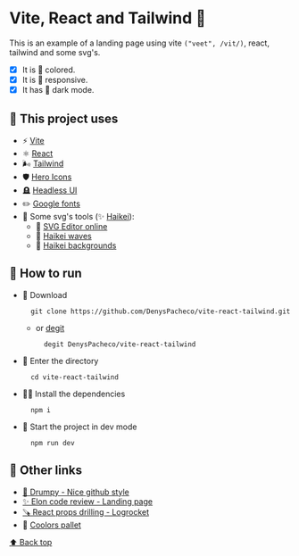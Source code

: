 # Vite, React and Tailwind 🎉

This is an example of a landing page using vite `("veet", /vit/)`, react, tailwind and some svg's.

- [x] It is 🌈 colored.
- [x] It is 📱 responsive.
- [x] It has 🌚 dark mode.

## 🔮 This project uses

- ⚡ [Vite](https://vitejs.dev/)
- ⚛️ [React](https://reactjs.org/)
- 🌬️ [Tailwind](https://tailwindcss.com/)
- 🛡️ [Hero Icons](https://heroicons.dev/)
- 🪦 [Headless UI](https://headlessui.com/)
- ✏️ [Google fonts](https://fonts.google.com/)
- 🧰 Some svg's tools (✨ [Haikei](https://haikei.app/)):
  - 🎨 [SVG Editor online](https://svgeditoronline.com/editor/)
  - 🌊 [Haikei waves](https://getwaves.io/)
  - 🎏 [Haikei backgrounds](https://app.haikei.app/)

## 📖 How to run

- 🔽 Download

        git clone https://github.com/DenysPacheco/vite-react-tailwind.git

    - or [degit](https://www.npmjs.com/package/degit)

            degit DenysPacheco/vite-react-tailwind

- 🚪 Enter the directory

        cd vite-react-tailwind

- 🧑‍💻 Install the dependencies

        npm i

- 🚀 Start the project in dev mode

        npm run dev

## 🔗 Other links

- [💅 Drumpy - Nice github style](https://github.com/vbenjs/vite-plugin-imagemin)
- [✨ Elon code review - Landing page](https://eloncodereview.com/)
- [🪚 React props drilling - Logrocket](https://blog.logrocket.com/solving-prop-drilling-react-apps/#container-components)
- 🎨 [Coolors pallet](https://coolors.co/dc1c18-0f172a-b331f1-5ed3f3-45aaad)

[⬆️ Back top](#vite-react-and-tailwind-)
